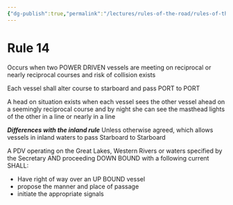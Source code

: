 ```yaml
---
{"dg-publish":true,"permalink":"/lectures/rules-of-the-road/rules-of-the-road-index/rule-14-head-on-situation/","created":"2025-05-27T09:26:54.372-04:00","updated":"2025-05-29T21:18:35.244-04:00"}
---
```


# Rule 14

Occurs when two POWER DRIVEN vessels are meeting on reciprocal or nearly reciprocal courses and risk of collision exists

Each vessel shall alter course to starboard and pass PORT to PORT

A head on situation exists when each vessel sees the other vessel ahead on a seemingly reciprocal course and by night she can see the masthead lights of the other in a line or nearly in a line 

***Differences with the inland rule***
Unless otherwise agreed, which allows vessels in inland waters to pass Starboard to Starboard

A PDV operating on the Great Lakes, Western Rivers or waters specified by the Secretary AND proceeding DOWN BOUND with a following current SHALL:
- Have right of way over an UP BOUND vessel
- propose the manner and place of passage
- initiate the appropriate signals 